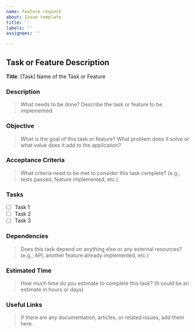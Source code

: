 ```yaml
---
name: Feature request
about: Issue template
title: ''
labels: ''
assignees: ''

---
```


## Task or Feature Description

**Title**: [Task] Name of the Task or Feature

### Description
> What needs to be done? Describe the task or feature to be implemented.

### Objective
> What is the goal of this task or feature? What problem does it solve or what value does it add to the application?

### Acceptance Criteria
> What criteria need to be met to consider this task complete? (e.g., tests passed, feature implemented, etc.)

### Tasks
- [ ] Task 1
- [ ] Task 2
- [ ] Task 3

### Dependencies
> Does this task depend on anything else or any external resources? (e.g., API, another feature already implemented, etc.)

### Estimated Time
> How much time do you estimate to complete this task? (It could be an estimate in hours or days)

### Useful Links
> If there are any documentation, articles, or related issues, add them here.
